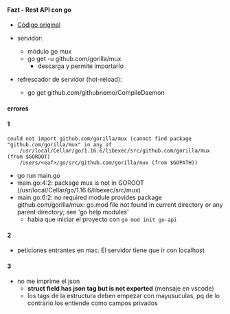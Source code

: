 #### Fazt - Rest API con go
- [Código original](https://github.com/FaztWeb/golang-restapi-crud/blob/master/main.go)

- servidor:
  - módulo go mux
  - go get -u github.com/gorilla/mux
    - descarga y permite importarlo

- refrescador de servidor (hot-reload):
  - go get github.com/githubnemo/CompileDaemon

#### errores
#### 1
```
could not import github.com/gorilla/mux (cannot find package "github.com/gorilla/mux" in any of 
	/usr/local/Cellar/go/1.16.6/libexec/src/github.com/gorilla/mux (from $GOROOT)
	/Users/<eaf>/go/src/github.com/gorilla/mux (from $GOPATH))
```
- go run main.go 
- main.go:4:2: package mux is not in GOROOT (/usr/local/Cellar/go/1.16.6/libexec/src/mux)
- main.go:6:2: no required module provides package github.com/gorilla/mux: go.mod file not found in current directory or any parent directory; see 'go help modules'
  - habia que iniciar el proyecto con `go mod init go-api`
#### 2
- peticiones entrantes en mac. El servidor tiene que ir con localhost
#### 3
- no me imprime el json
  - **struct field has json tag but is not exported** (mensaje en vscode)
  - los tags de la estructura deben empezar con mayusuculas, pq de lo contrario los entiende como campos privados
